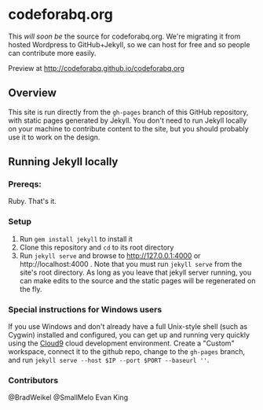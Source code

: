 # codeforabq.org
This _will soon be_ the source for codeforabq.org. We're migrating it from hosted Wordpress to GitHub+Jekyll, so we can host for free and so people can contribute more easily.

Preview at http://codeforabq.github.io/codeforabq.org

## Overview
This site is run directly from the `gh-pages` branch of this GitHub repository, with static pages generated by Jekyll. You don't need to run Jekyll locally on your machine to contribute content to the site, but you should probably use it to work on the design.

## Running Jekyll locally
### Prereqs:
Ruby. That's it.

### Setup
1. Run `gem install jekyll` to install it
2. Clone this repository and `cd` to its root directory
3. Run `jekyll serve` and browse to http://127.0.0.1:4000 or http://localhost:4000 . Note that you must run `jekyll serve` from the site's root directory. As long as you leave that jekyll server running, you can make edits to the source and the static pages will be regenerated on the fly. 

### Special instructions for Windows users ###
If you use Windows and don't already have a full Unix-style shell (such as Cygwin) installed and configured, you can get up and running very quickly using the [Cloud9](http://c9.io) cloud development environment. Create a "Custom" workspace, connect it to the github repo, change to the `gh-pages` branch, and run  `jekyll serve --host $IP --port $PORT --baseurl ''`.
 
### Contributors
@BradWeikel
@SmallMelo
Evan King
